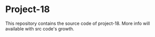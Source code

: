 # Project-18
This repository contains the source code of project-18. More info will available with src code's growth. 
